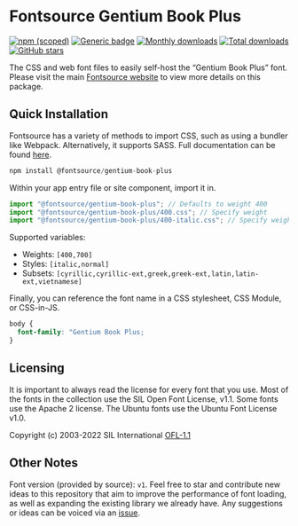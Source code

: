 # Fontsource Gentium Book Plus

[![npm (scoped)](https://img.shields.io/npm/v/@fontsource/gentium-book-plus?color=brightgreen)](https://www.npmjs.com/package/@fontsource/gentium-book-plus) [![Generic badge](https://img.shields.io/badge/fontsource-passing-brightgreen)](https://github.com/fontsource/fontsource) [![Monthly downloads](https://badgen.net/npm/dm/@fontsource/gentium-book-plus)](https://github.com/fontsource/fontsource) [![Total downloads](https://badgen.net/npm/dt/@fontsource/gentium-book-plus)](https://github.com/fontsource/fontsource) [![GitHub stars](https://img.shields.io/github/stars/fontsource/fontsource.svg?style=social&label=Star)](https://github.com/fontsource/fontsource/stargazers)

The CSS and web font files to easily self-host the “Gentium Book Plus” font. Please visit the main [Fontsource website](https://fontsource.org/fonts/gentium-book-plus) to view more details on this package.

## Quick Installation

Fontsource has a variety of methods to import CSS, such as using a bundler like Webpack. Alternatively, it supports SASS. Full documentation can be found [here](https://fontsource.org/docs/getting-started/introduction).

```javascript
npm install @fontsource/gentium-book-plus
```

Within your app entry file or site component, import it in.

```javascript
import "@fontsource/gentium-book-plus"; // Defaults to weight 400
import "@fontsource/gentium-book-plus/400.css"; // Specify weight
import "@fontsource/gentium-book-plus/400-italic.css"; // Specify weight and style

```

Supported variables:
- Weights: `[400,700]`
- Styles: `[italic,normal]`
- Subsets: `[cyrillic,cyrillic-ext,greek,greek-ext,latin,latin-ext,vietnamese]`

Finally, you can reference the font name in a CSS stylesheet, CSS Module, or CSS-in-JS.

```css
body {
  font-family: "Gentium Book Plus;
}
```

## Licensing
It is important to always read the license for every font that you use.
Most of the fonts in the collection use the SIL Open Font License, v1.1. Some fonts use the Apache 2 license. The Ubuntu fonts use the Ubuntu Font License v1.0.

Copyright (c) 2003-2022 SIL International
[OFL-1.1](http://scripts.sil.org/OFL)

## Other Notes
Font version (provided by source): `v1`.
Feel free to star and contribute new ideas to this repository that aim to improve the performance of font loading, as well as expanding the existing library we already have. Any suggestions or ideas can be voiced via an [issue](https://github.com/fontsource/fontsource/issues).